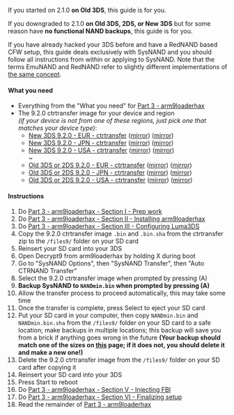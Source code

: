 If you started on 2.1.0 **on Old 3DS**, this guide is for you.

If you downgraded to 2.1.0 **on Old 3DS, 2DS, or New 3DS** but for some reason have **no functional NAND backups**, this guide is for you.

If you have already hacked your 3DS before and have a RedNAND based CFW setup, this guide deals exclusively with SysNAND and you should follow all instructions from within or applying to SysNAND. Note that the terms EmuNAND and RedNAND refer to slightly different implementations of [the same concept](http://3dbrew.org/wiki/NAND_Redirection).

#### What you need

* Everything from the "What you need" for [Part 3 - arm9loaderhax](Part-3-(arm9loaderhax))
* The 9.2.0 ctrtransfer image for your device and region     
*(if your device is not from one of these regions, just pick one that matches your device type)*:
  +    <a href="https://plailect.github.io/Guide/9.2.0-20E_ctrtransfer_n3DS.torrent" target="_blank">New 3DS 9.2.0 - EUR - ctrtransfer</a> ([mirror](https://mega.nz/#!lxcWTTCJ!AP8xIzlwdqsGOHRDHpVGhOR-grpPmjFVTTdocpUtt3w)) ([mirror](https://drive.google.com/open?id=0BzPfvjeuhqoDYU5OSUg2NS1zajQ))  
  +    <a href="https://plailect.github.io/Guide/9.2.0-20J_ctrtransfer_n3DS.torrent" target="_blank">New 3DS 9.2.0 - JPN - ctrtransfer</a> ([mirror](https://mega.nz/#!llUzGZCK!D_e8RfhzUnBFX9sBv-bQXXBJ1ARftMyrLxPCZsCNvrY)) ([mirror](https://drive.google.com/open?id=0BzPfvjeuhqoDcWF2dFNNeERPTFk))    
  +    <a href="https://plailect.github.io/Guide/9.2.0-20U_ctrtransfer_n3DS.torrent" target="_blank">New 3DS 9.2.0 - USA - ctrtransfer</a> ([mirror](https://mega.nz/#!1gF1SLTC!Lg8z7FKvdxdc3iOTGX9GWmMX33dQfVGPPklrRNCkTE0)) ([mirror](https://drive.google.com/open?id=0BzPfvjeuhqoDalhTaEhDekxlWjg))    
~
  +    <a href="https://plailect.github.io/Guide/9.2.0-20E_ctrtransfer_o3ds.torrent" target="_blank">Old 3DS or 2DS 9.2.0 - EUR - ctrtransfer</a> ([mirror](https://mega.nz/#!dt1j1abR!-DXxty0Ca9ERXMM_5WPIu9bOkdy3DP1A96VrIxW0FjQ)) ([mirror](https://drive.google.com/open?id=0BzPfvjeuhqoDblQ1ZXNZcXkzLWM))    
  +    <a href="https://plailect.github.io/Guide/9.2.0-20J_ctrtransfer_o3ds.torrent" target="_blank">Old 3DS or 2DS 9.2.0 - JPN - ctrtransfer</a> ([mirror](https://mega.nz/#!4p1xVDyZ!VITvzSRRdUfdsgg_t00LSut9ItAB_mEqxeTqk8NgBPM)) ([mirror](https://drive.google.com/open?id=0BzPfvjeuhqoDdEQ5NmNUclFsdTQ))    
  +    <a href="https://plailect.github.io/Guide/9.2.0-20U_ctrtransfer_o3ds.torrent" target="_blank">Old 3DS or 2DS 9.2.0 - USA - ctrtransfer</a> ([mirror](https://mega.nz/#!k8lkjYIR!Bf2CMM4iP1VuNwWaCMnl8WvJFNkX2pQ3H4J_5P_tDDA)) ([mirror](https://drive.google.com/open?id=0BzPfvjeuhqoDYW1tbUhtblBBdVU))

#### Instructions

1. Do [Part 3 - arm9loaderhax - Section I - Prep work](Part-3-(arm9loaderhax)#section-i---prep-work)
2. Do [Part 3 - arm9loaderhax - Section II - Installing arm9loaderhax](Part-3-(arm9loaderhax)#section-ii---installing-arm9loaderhax)
3. Do [Part 3 - arm9loaderhax - Section III - Configuring Luma3DS](Part-3-(arm9loaderhax)#section-iii---configuring-luma3ds)
4. Copy the 9.2.0 ctrtransfer image `.bin` and `.bin.sha` from the ctrtransfer zip to the `/files9/` folder on your SD card
5. Reinsert your SD card into your 3DS
6. Open Decrypt9 from arm9loaderhax by holding X during boot
7. Go to "SysNAND Options", then "SysNAND Transfer", then "Auto CTRNAND Transfer"
2. Select the 9.2.0 ctrtransfer image when prompted by pressing (A)
3. **Backup SysNAND to `NANDmin.bin` when prompted by pressing (A)**
4. Allow the transfer process to proceed automatically, this may take some time
5. Once the transfer is complete, press Select to eject your SD card
6. Put your SD card in your computer, then copy `NANDmin.bin` and `NANDmin.bin.sha` from the `/files9/` folder on your SD card to a safe location; make backups in multiple locations; this backup will save you from a brick if anything goes wrong in the future **(Your backup should match one of the sizes on [this](NAND-Size) page; if it does not, you should delete it and make a new one!)**
7. Delete the 9.2.0 ctrtransfer image from the `/files9/` folder on your SD card after copying it
8. Reinsert your SD card into your 3DS
9. Press Start to reboot
8. Do [Part 3 - arm9loaderhax - Section V - Injecting FBI](Part-3-(arm9loaderhax)#section-v---removing-rednand-from-your-sd)
9. Do [Part 3 - arm9loaderhax - Section VI - Finalizing setup](Part-3-(arm9loaderhax)#section-vi---finalizing-setup)
10. Read the remainder of [Part 3 - arm9loaderhax](Part-3-(arm9loaderhax))
